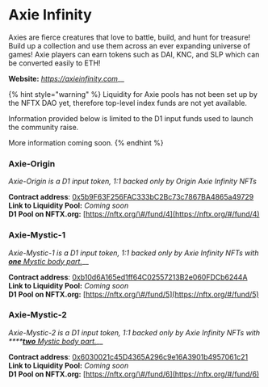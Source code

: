 # Axie Infinity

Axies are fierce creatures that love to battle, build, and hunt for treasure! Build up a collection and use them across an ever expanding universe of games! Axie players can earn tokens such as DAI, KNC, and SLP which can be converted easily to ETH!

**Website:** [_https://axieinfinity.com_](https://axieinfinity.com/)\_\_

{% hint style="warning" %}
Liquidity for Axie pools has not been set up by the NFTX DAO yet, therefore top-level index funds are not yet available.

Information provided below is limited to the D1 input funds used to launch the community raise.

More information coming soon.
{% endhint %}

### **Axie-Origin**

_Axie-Origin is a D1 input token, 1:1 backed only by Origin Axie Infinity NFTs_ 

**Contract address**: [0x5b9F63F256FAC333bC2Bc73c7867BA4865a49729](https://etherscan.io/token/0x5b9F63F256FAC333bC2Bc73c7867BA4865a49729)  
**Link to Liquidity Pool:** _Coming soon_  
**D1 Pool on NFTX.org:** [https://nftx.org/\#/fund/4](https://nftx.org/#/fund/4)

### **Axie-Mystic-1**

_Axie-Mystic-1 is a D1 input token, 1:1 backed only by Axie Infinity NFTs with_ [_**one** Mystic body part._](http://axie.wiki/index.php?title=Parts#Mystic)\_\_

**Contract address**: [0xb10d6A165ed1ff64C02557213B2e060FDCb6244A](https://etherscan.io/token/0xb10d6A165ed1ff64C02557213B2e060FDCb6244A)  
**Link to Liquidity Pool:** _Coming soon_  
**D1 Pool on NFTX.org:** [https://nftx.org/\#/fund/5](https://nftx.org/#/fund/5)

### **Axie-Mystic-2**

_Axie-Mystic-2 is a D1 input token, 1:1 backed only by Axie Infinity NFTs with ****_[_**two** Mystic body part._](http://axie.wiki/index.php?title=Parts#Mystic)\_\_

**Contract address**: [0x6030021c45D4365A296c9e16A3901b4957061c21](https://etherscan.io/token/0x6030021c45D4365A296c9e16A3901b4957061c21)  
**Link to Liquidity Pool:** _Coming soon_  
**D1 Pool on NFTX.org:** [https://nftx.org/\#/fund/6](https://nftx.org/#/fund/6)

  


